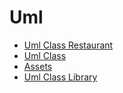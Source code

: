 # Uml 
- [Uml Class Restaurant](UML-class-restaurant.md)
- [Uml Class](uml-class.md)
- [Assets](assets)
- [Uml Class Library](UML-class-library.md)